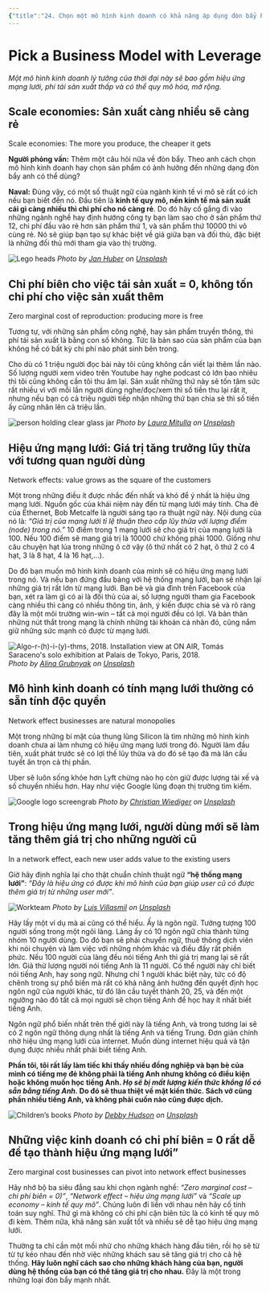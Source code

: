 ```yaml
---
{"title":"24. Chọn một mô hình kinh doanh có khả năng áp dụng đòn bẩy Pick","author":"Naval Ravikant","type":"book","category":"finance","word-count":1671,"dg-publish":true,"dg-hide":true,"tags":["publish","Naval-Ravikant","finance","rich"],"permalink":"/2-reading/books/lam-giau-khong-can-may-man-naval/24-chon-mot-mo-hinh-kinh-doanh-co-kha-nang-ap-dung-don-bay-pick/","hide":true,"dgPassFrontmatter":true}
---
```


# Pick a Business Model with Leverage

*Một mô hình kinh doanh lý tưởng của thời đại này sẽ bao gồm hiệu ứng mạng lưới, phí tái sản xuất thấp và có thể quy mô hóa, mở rộng.*

## Scale economies: Sản xuất càng nhiều sẽ càng rẻ
Scale economies: The more you produce, the cheaper it gets  

**Người phỏng vấn:** Thêm một câu hỏi nữa về đòn bẩy. Theo anh cách chọn mô hình kinh doanh hay chọn sản phẩm có ảnh hưởng đến những dạng đòn bẩy anh có thể dùng?

**Naval:** Đúng vậy, có một số thuật ngữ của ngành kinh tế vi mô sẽ rất có ích nếu bạn biết đến nó. Đầu tiên là **kinh tế quy mô, nền kinh tế mà sản xuất cái gì càng nhiều thì chi phí cho nó càng rẻ**. Do đó hãy cố gắng đi vào những ngành nghề hay định hướng công ty bạn làm sao cho ở sản phẩm thứ 12, chi phí đầu vào rẻ hơn sản phẩm thứ 1, và sản phẩm thứ 10000 thì vô cùng rẻ. Nó sẽ giúp bạn tạo sự khác biệt về giá giữa bạn và đối thủ, đặc biệt là những đối thủ mới tham gia vào thị trường.

![Lego heads](https://images.unsplash.com/photo-1584428018260-1a9bc0e15365?crop=entropy&cs=tinysrgb&fit=max&fm=jpg&ixid=M3wzNjAwOTd8MHwxfHNlYXJjaHwyfHxtYXNzJTIwcHJvZHVjdGlvbnxlbnwwfDB8fHwxNjkzNzg0MjYzfDA&ixlib=rb-4.0.3&q=80&w=1080)
*Photo by [Jan Huber](https://unsplash.com/@jan_huber?utm_source=Obsidian%20Image%20Inserter%20Plugin&utm_medium=referral) on [Unsplash](https://unsplash.com/?utm_source=Obsidian%20Image%20Inserter%20Plugin&utm_medium=referral)*


## Chi phí biên cho việc tái sản xuất = 0, không tốn chi phí cho việc sản xuất thêm
Zero marginal cost of reproduction: producing more is free  

Tương tự, với những sản phẩm công nghệ, hay sản phẩm truyền thông, thì phí tái sản xuất là bằng con số không. Tức là bản sao của sản phẩm của bạn không hề có bất kỳ chi phí nào phát sinh bên trong.

Cho dù có 1 triệu người đọc bài này tôi cũng không cần viết lại thêm lần nào. Số lượng người xem video trên Youtube hay nghe podcast có lớn bao nhiêu thì tôi cũng không cần tôi thu âm lại. Sản xuất những thứ này sẽ tốn tâm sức rất nhiều vì với mỗi lần người dùng nghe/đọc/xem thì số tiền thu lại rất ít, nhưng nếu bạn có cả triệu người tiếp nhận những thứ bạn chia sẻ thì số tiền ấy cũng nhân lên cả triệu lần.

![person holding clear glass jar](https://images.unsplash.com/photo-1552917547-fc91c62577ac?crop=entropy&cs=tinysrgb&fit=max&fm=jpg&ixid=M3wzNjAwOTd8MHwxfHNlYXJjaHw3fHxaZXJvJTIwbWFyZ2luYWwlMjBjb3N0JTIwb2YlMjByZXByb2R1Y3Rpb258ZW58MHwwfHx8MTY5Mzc4NDQxMXww&ixlib=rb-4.0.3&q=80&w=1080)
*Photo by [Laura Mitulla](https://unsplash.com/@luamtla?utm_source=Obsidian%20Image%20Inserter%20Plugin&utm_medium=referral) on [Unsplash](https://unsplash.com/?utm_source=Obsidian%20Image%20Inserter%20Plugin&utm_medium=referral)*

## Hiệu ứng mạng lưới: Giá trị tăng trưởng lũy thừa với tương quan người dùng 
Network effects: value grows as the square of the customers  

Một trong những điều ít được nhắc đến nhất và khó để ý nhất là hiệu ứng mạng lưới. Nguồn gốc của khái niệm này đến từ mạng lưới máy tính. Cha đẻ của Ethernet, Bob Metcalfe là người sáng tạo ra thuật ngữ này. Nội dung của nó là: *“Giá trị của mạng lưới tỉ lệ thuận theo cấp lũy thừa với lượng điểm (node) trong nó.”* 10 điểm trong 1 mạng lưới sẽ cho giá trị của mạng lưới là 100. Nếu 100 điểm sẽ mang giá trị là 10000 chứ không phải 1000. Giống như câu chuyện hạt lúa trong những ô cờ vậy (ô thứ nhất có 2 hạt, ô thứ 2 có 4 hạt, 3 là 8 hạt, 4 là 16 hạt,…).

Do đó bạn muốn mô hình kinh doanh của mình sẽ có hiệu ứng mạng lưới trong nó. Và nếu bạn đứng đầu bảng với hệ thống mạng lưới, bạn sẽ nhận lại những giá trị rất lớn từ mạng lưới. Bạn bè và gia đình trên Facebook của bạn, xét ra làm gì có ai là đối thủ của ai, số lượng người tham gia Facebook càng nhiều thì càng có nhiều thông tin, ảnh, ý kiến được chia sẻ và rõ ràng đây là một môi trường win-win – tất cả mọi người đều có lợi. Vả bản thân những nút thắt trong mạng là chính những tài khoản cá nhân đó, cũng nắm giữ những sức mạnh có được từ mạng lưới.

![Algo-r-(h)-i-(y)-thms, 2018. Installation view at ON AIR, Tomás Saraceno's solo exhibition at Palais de Tokyo, Paris, 2018.](https://images.unsplash.com/photo-1545987796-200677ee1011?crop=entropy&cs=tinysrgb&fit=max&fm=jpg&ixid=M3wzNjAwOTd8MHwxfHNlYXJjaHwzfHxOZXR3b3JrJTIwZWZmZWN0c3xlbnwwfDB8fHwxNjkzNzg0NDM4fDA&ixlib=rb-4.0.3&q=80&w=1080)
*Photo by [Alina Grubnyak](https://unsplash.com/@alinnnaaaa?utm_source=Obsidian%20Image%20Inserter%20Plugin&utm_medium=referral) on [Unsplash](https://unsplash.com/?utm_source=Obsidian%20Image%20Inserter%20Plugin&utm_medium=referral)*

## Mô hình kinh doanh có tính mạng lưới thường có sẵn tính độc quyền 
Network effect businesses are natural monopolies  

Một trong những bí mật của thung lũng Silicon là tìm những mô hình kinh doanh chưa ai làm nhưng có hiệu ứng mạng lưới trong đó. Người làm đầu tiên, xuất phát trước sẽ có lợi thế lũy thừa và do đó sẽ tạo đà mà lăn cầu tuyết ăn trọn cả thị phần.

Uber sẽ luôn sống khỏe hơn Lyft chừng nào họ còn giữ được lượng tài xế và số chuyến nhiều hơn. Hay như việc Google lũng đoạn thị trường tìm kiếm.

![Google logo screengrab](https://images.unsplash.com/photo-1553895501-af9e282e7fc1?crop=entropy&cs=tinysrgb&fit=max&fm=jpg&ixid=M3wzNjAwOTd8MHwxfHNlYXJjaHwxNHx8Z29vZ2xlfGVufDB8MHx8fDE2OTM3ODQ1MDB8MA&ixlib=rb-4.0.3&q=80&w=1080)
*Photo by [Christian Wiediger](https://unsplash.com/@christianw?utm_source=Obsidian%20Image%20Inserter%20Plugin&utm_medium=referral) on [Unsplash](https://unsplash.com/?utm_source=Obsidian%20Image%20Inserter%20Plugin&utm_medium=referral)*

## Trong hiệu ứng mạng lưới, người dùng mới sẽ làm tăng thêm giá trị cho những người cũ
In a network effect, each new user adds value to the existing users

Giờ hãy định nghĩa lại cho thật chuẩn chỉnh thuật ngữ **“hệ thống mạng lưới”**: *“Đây là hiệu ứng có được khi mô hình của bạn giúp user cũ có được thêm giá trị từ những user mới”*.

![Workteam](https://images.unsplash.com/photo-1544725121-be3bf52e2dc8?crop=entropy&cs=tinysrgb&fit=max&fm=jpg&ixid=M3wzNjAwOTd8MHwxfHNlYXJjaHw5fHxjdXN0b21lcnN8ZW58MHwwfHx8MTY5Mzc4NDU1M3ww&ixlib=rb-4.0.3&q=80&w=1080)
*Photo by [Luis Villasmil](https://unsplash.com/@luisviol?utm_source=Obsidian%20Image%20Inserter%20Plugin&utm_medium=referral) on [Unsplash](https://unsplash.com/?utm_source=Obsidian%20Image%20Inserter%20Plugin&utm_medium=referral)*

Hãy lấy một ví dụ mà ai cũng có thể hiểu. Ấy là ngôn ngữ. Tưởng tượng 100 người sống trong một ngôi làng. Làng ấy có 10 ngôn ngữ chia thành từng nhóm 10 người dùng. Do đó bạn sẽ phải chuyển ngữ, thuê thông dịch viên khi nói chuyện và làm việc với những nhóm khác và điều đấy rất phiền phức. Nếu 100 người của làng đều nói tiếng Anh thì giá trị mang lại sẽ rất lớn. Giả thử lượng người nói tiếng Anh là 11 người. Có thể người này chỉ biết nói tiếng Anh, hay song ngữ. Nhưng chỉ 1 người khác biệt này, tức có độ chênh trong sự phổ biến mà rất có khả năng ảnh hưởng đến quyết định học ngôn ngữ của người khác, từ đó lăn cầu tuyết thành 20, 25, và đến một ngưỡng nào đó tất cả mọi người sẽ chọn tiếng Anh để học hay ít nhất biết tiếng Anh.

Ngôn ngữ phổ biến nhất trên thế giới này là tiếng Anh, và trong tương lai sẽ có 2 ngôn ngữ thông dụng nhất là tiếng Anh và tiếng Trung. Đơn giản chính nhờ hiệu ứng mạng lưới của internet. Muốn dùng internet hiệu quả và tận dụng được nhiều nhất phải biết tiếng Anh.

**Phần tôi, tôi rất lấy làm tiếc khi thấy nhiều đồng nghiệp và bạn bè của mình có tiếng mẹ đẻ không phải là tiếng Anh nhưng không có điều kiện hoặc không muốn học tiếng Anh. *Họ sẽ bị mất lượng kiến thức khổng lồ có sẵn bằng tiếng Anh.* Do đó sẽ thua thiệt về mặt kiến thức. Sách vở cũng phần nhiều tiếng Anh, và không phải cuốn nào cũng được dịch.**

![Children’s books](https://images.unsplash.com/photo-1521056787327-165dc2a32836?crop=entropy&cs=tinysrgb&fit=max&fm=jpg&ixid=M3wzNjAwOTd8MHwxfHNlYXJjaHwyNnx8ZW5nbGlzaHxlbnwwfDB8fHwxNjkzNzg0NTgwfDA&ixlib=rb-4.0.3&q=80&w=1080)
*Photo by [Debby Hudson](https://unsplash.com/@hudsoncrafted?utm_source=Obsidian%20Image%20Inserter%20Plugin&utm_medium=referral) on [Unsplash](https://unsplash.com/?utm_source=Obsidian%20Image%20Inserter%20Plugin&utm_medium=referral)*

## Những việc kinh doanh có chi phí biên = 0 rất dễ để tạo thành hiệu ứng mạng lưới”
Zero marginal cost businesses can pivot into network effect businesses

Hãy nhớ bộ ba siêu đẳng sau khi chọn ngành nghề: *“Zero marginal cost – chi phí biên = 0)”*, *“Network effect – hiệu ứng mạng lưới”* và *“Scale up economy – kinh tế quy mô”*. Chúng luôn đi liền với nhau nên hãy cố tính toán suy nghĩ. Thứ gì mà không có chi phí cận biên tức là có kinh tế quy mô đi kèm. Thêm nữa, khả năng sản xuất tốt và nhiều sẽ dễ tạo hiệu ứng mạng lưới.

Thường ta chỉ cần một mồi nhử cho những khách hàng đầu tiên, rồi họ sẽ từ từ tự kéo nhau đến nhờ việc những khách sau sẽ tăng giá trị cho cả hệ thống. **Hãy luôn nghĩ cách sao cho những khách hàng của bạn, người dùng hệ thống của bạn có thể tăng giá trị cho nhau.** Đây là một trong những loại đòn bẩy mạnh nhất.